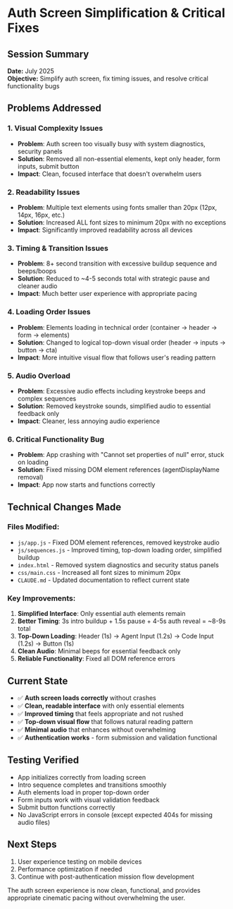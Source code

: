# Auth Screen Simplification & Critical Fixes

## Session Summary
**Date:** July 2025  
**Objective:** Simplify auth screen, fix timing issues, and resolve critical functionality bugs  

## Problems Addressed

### 1. Visual Complexity Issues
- **Problem**: Auth screen too visually busy with system diagnostics, security panels
- **Solution**: Removed all non-essential elements, kept only header, form inputs, submit button
- **Impact**: Clean, focused interface that doesn't overwhelm users

### 2. Readability Issues  
- **Problem**: Multiple text elements using fonts smaller than 20px (12px, 14px, 16px, etc.)
- **Solution**: Increased ALL font sizes to minimum 20px with no exceptions
- **Impact**: Significantly improved readability across all devices

### 3. Timing & Transition Issues
- **Problem**: 8+ second transition with excessive buildup sequence and beeps/boops
- **Solution**: Reduced to ~4-5 seconds total with strategic pause and cleaner audio
- **Impact**: Much better user experience with appropriate pacing

### 4. Loading Order Issues
- **Problem**: Elements loading in technical order (container → header → form → elements)
- **Solution**: Changed to logical top-down visual order (header → inputs → button → cta)
- **Impact**: More intuitive visual flow that follows user's reading pattern

### 5. Audio Overload
- **Problem**: Excessive audio effects including keystroke beeps and complex sequences
- **Solution**: Removed keystroke sounds, simplified audio to essential feedback only
- **Impact**: Cleaner, less annoying audio experience

### 6. Critical Functionality Bug
- **Problem**: App crashing with "Cannot set properties of null" error, stuck on loading
- **Solution**: Fixed missing DOM element references (agentDisplayName removal)
- **Impact**: App now starts and functions correctly

## Technical Changes Made

### Files Modified:
- `js/app.js` - Fixed DOM element references, removed keystroke audio
- `js/sequences.js` - Improved timing, top-down loading order, simplified buildup
- `index.html` - Removed system diagnostics and security status panels
- `css/main.css` - Increased all font sizes to minimum 20px
- `CLAUDE.md` - Updated documentation to reflect current state

### Key Improvements:
1. **Simplified Interface**: Only essential auth elements remain
2. **Better Timing**: 3s intro buildup + 1.5s pause + 4-5s auth reveal = ~8-9s total
3. **Top-Down Loading**: Header (1s) → Agent Input (1.2s) → Code Input (1.2s) → Button (1s)
4. **Clean Audio**: Minimal beeps for essential feedback only
5. **Reliable Functionality**: Fixed all DOM reference errors

## Current State
- ✅ **Auth screen loads correctly** without crashes
- ✅ **Clean, readable interface** with only essential elements  
- ✅ **Improved timing** that feels appropriate and not rushed
- ✅ **Top-down visual flow** that follows natural reading pattern
- ✅ **Minimal audio** that enhances without overwhelming
- ✅ **Authentication works** - form submission and validation functional

## Testing Verified
- App initializes correctly from loading screen
- Intro sequence completes and transitions smoothly  
- Auth elements load in proper top-down order
- Form inputs work with visual validation feedback
- Submit button functions correctly
- No JavaScript errors in console (except expected 404s for missing audio files)

## Next Steps
1. User experience testing on mobile devices
2. Performance optimization if needed
3. Continue with post-authentication mission flow development

The auth screen experience is now clean, functional, and provides appropriate cinematic pacing without overwhelming the user.